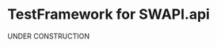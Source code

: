 # TestFramework for SWAPI.api

<!---
## Table of Contents
* [About](#about)
* [Contacts](#contacts)
* [Installation](#installation)
* [Building](#building)

## About

## Contacts

## Installation

## Building
--->
UNDER CONSTRUCTION